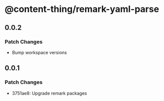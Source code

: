 # @content-thing/remark-yaml-parse

## 0.0.2

### Patch Changes

- Bump workspace versions

## 0.0.1

### Patch Changes

- 3751ae8: Upgrade remark packages
